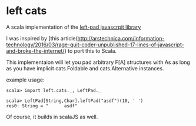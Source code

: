 left cats
=========

A scala implementation of the [left-pad javascrpit library](https://www.npmjs.com/package/left-pad)

I was inspired by [this article(http://arstechnica.com/information-technology/2016/03/rage-quit-coder-unpublished-17-lines-of-javascript-and-broke-the-internet/) to port this to Scala.

This implementaion will let you pad arbitrary F[A] structures with As
as long as you have implicit cats.Foldable and cats.Alternative instances.

example usage:

    scala> import left.cats._, LeftPad._

    scala> LeftPad[String,Char].leftPad("asdf")(10, ' ') 
    res0: String = "      asdf"

Of course, it builds in scalaJS as well.
